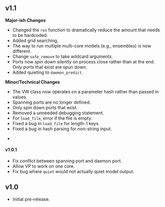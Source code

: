 ## v1.1

**Major-ish Changes**

* Changed the `run` function to dramatically reduce the amount that needs to be hardcoded.
* Added grid searching.
* The way to run multiple multi-core models (e.g., ensembles) is now different.
* Change `safe_remove` to take wildcard arguments.
* Ports now spin down silently on process close rather than at the end. Only ports that exist are spun down.
* Added quieting to `daemon_predict`.

**Minor/Technical Changes**

* The VW class now operates on a parameter hash rather than passed in values.
* Spanning ports are no longer defined.
* Only spin down ports that exist.
* Removed a unneeded debugging statement.
* For `load_file`, error if the file is empty.
* Fixed a bug in `load_file` for length-1 keys.
* Fixed a bug in hash parsing for non-string input.

-

#### v1.0.1

* Fix conflict between spanning port and daemon port.
* Allow VP to work on one core.
* Fix bug where `quiet` would not actually quiet model output.

## v1.0

* Initial pre-release.
